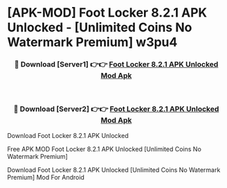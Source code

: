 # [APK-MOD] Foot Locker 8.2.1 APK Unlocked - [Unlimited Coins No Watermark Premium] w3pu4



<div align="center">
<h3>🔴 Download [Server1] 👉👉 <a href="https://momento.my/?title=Foot_Locker_8.2.1_APK_Unlocked">Foot Locker 8.2.1 APK Unlocked Mod Apk</a></h3><br>

<h3>🔴 Download [Server2] 👉👉 <a href="https://momento.my/?title=Foot_Locker_8.2.1_APK_Unlocked">Foot Locker 8.2.1 APK Unlocked Mod Apk</a></h3>
</div>



Download Foot Locker 8.2.1 APK Unlocked 

Free APK MOD Foot Locker 8.2.1 APK Unlocked [Unlimited Coins No Watermark Premium]

Download Foot Locker 8.2.1 APK Unlocked [Unlimited Coins No Watermark Premium] Mod For Android
